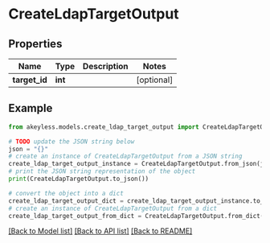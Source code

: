 # CreateLdapTargetOutput


## Properties

Name | Type | Description | Notes
------------ | ------------- | ------------- | -------------
**target_id** | **int** |  | [optional] 

## Example

```python
from akeyless.models.create_ldap_target_output import CreateLdapTargetOutput

# TODO update the JSON string below
json = "{}"
# create an instance of CreateLdapTargetOutput from a JSON string
create_ldap_target_output_instance = CreateLdapTargetOutput.from_json(json)
# print the JSON string representation of the object
print(CreateLdapTargetOutput.to_json())

# convert the object into a dict
create_ldap_target_output_dict = create_ldap_target_output_instance.to_dict()
# create an instance of CreateLdapTargetOutput from a dict
create_ldap_target_output_from_dict = CreateLdapTargetOutput.from_dict(create_ldap_target_output_dict)
```
[[Back to Model list]](../README.md#documentation-for-models) [[Back to API list]](../README.md#documentation-for-api-endpoints) [[Back to README]](../README.md)


